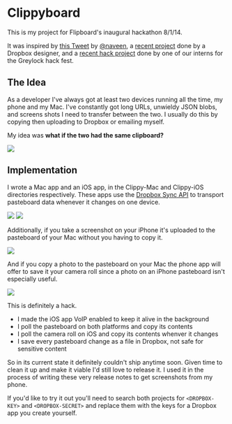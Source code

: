 # Clippyboard

This is my project for Flipboard's inaugural hackathon 8/1/14.

It was inspired by [this Tweet](https://twitter.com/naveen/status/493890969360945152) by [@naveen](https://twitter.com/naveen), a [recent project](http://ryhan.org/post/91998722446/i-love-the-vision-behind-apples-handoff) done by a Dropbox designer, and a [recent hack project](http://youtu.be/zxF9jBcsQT4) done by one of our interns for the Greylock hack fest.

## The Idea

As a developer I've always got at least two devices running all the time, my phone and my Mac. I've constantly got long URLs, unwieldy JSON blobs, and screens shots I need to transfer between the two. I usually do this by copying then uploading to Dropbox or emailing myself.

My idea was **what if the two had the same clipboard?**

![](http://cl.ly/image/382V2n353d31/Screen%20Shot%202014-08-01%20at%205.25.08%20PM.png)

## Implementation

I wrote a Mac app and an iOS app, in the Clippy-Mac and Clippy-iOS directories respectively. These apps use the [Dropbox Sync API](https://www.dropbox.com/developers/sync) to transport pasteboard data whenever it changes on one device.

![](http://cl.ly/image/1z0l420m0s2S/phone.png)
![](http://cl.ly/image/3d2u33293836/mac.png)

Additionally, if you take a screenshot on your iPhone it's uploaded to the pasteboard of your Mac without you having to copy it.

![](http://cl.ly/image/191U2G301o3F/Screen%20Shot%202014-08-01%20at%205.33.02%20PM.png)

And if you copy a photo to the pasteboard on your Mac the phone app will offer to save it your camera roll since a photo on an iPhone pasteboard isn't especially useful.

![](http://cl.ly/image/3I1a003D2K34/save.png)

This is definitely a hack.

- I made the iOS app VoIP enabled to keep it alive in the background
- I poll the pasteboard on both platforms and copy its contents
- I poll the camera roll on iOS and copy its contents whenver it changes
- I save every pasteboard change as a file in Dropbox, not safe for sensitive content

So in its current state it definitely couldn't ship anytime soon. Given time to clean it up and make it viable I'd still love to release it. I used it in the process of writing these very release notes to get screenshots from my phone.

If you'd like to try it out you'll need to search both projects for `<DROPBOX-KEY>` and `<DROPBOX-SECRET>` and replace them with the keys for a Dropbox app you create yourself.